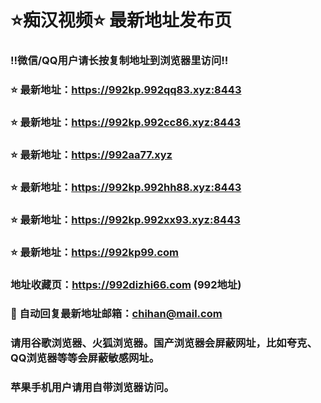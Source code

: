 # ⭐️痴汉视频⭐️ 最新地址发布页

### ‼️微信/QQ用户请长按复制地址到浏览器里访问‼️

### ⭐️ 最新地址：https://992kp.992qq83.xyz:8443

### ⭐️ 最新地址：https://992kp.992cc86.xyz:8443

### ⭐️ 最新地址：https://992aa77.xyz

### ⭐️ 最新地址：https://992kp.992hh88.xyz:8443

### ⭐️ 最新地址：https://992kp.992xx93.xyz:8443

### ⭐️ 最新地址：https://992kp99.com



### 地址收藏页：https://992dizhi66.com (992地址)
### 📧 自动回复最新地址邮箱：chihan@mail.com
### 请用谷歌浏览器、火狐浏览器。国产浏览器会屏蔽网址，比如夸克、QQ浏览器等等会屏蔽敏感网址。
### 苹果手机用户请用自带浏览器访问。
